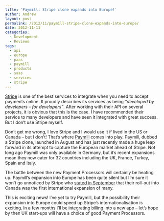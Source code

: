 ```yaml
---
title: 'Paymill: Stripe clone expands into Europe!'
author: Andrew
layout: post
permalink: /2012/11/paymill-stripe-clone-expands-into-europe/
date: 2012-11-11
categories:
  - Development
  - Reviews
tags:
  - api
  - europe
  - paas
  - paymill
  - products
  - saas
  - services
  - stripe
---
```

<a href="https://stripe.com/" target="_blank">Stripe</a> is one of the best services to integrate when you need to accept payments online. It proudly describes its services as being *&#8220;developed by developers &#8211; for developers&#8221;*. After working with their API on several projects, it is obvious that this is the case. I have recommended their service to many developers and have seen it integrated with great success. But I don&#8217;t use Stripe myself.

<!--more-->

Don&#8217;t get me wrong, I love Stripe and I would use it if lived in the US or Canada &#8211; but I don&#8217;t! That&#8217;s where <a href="http://www.paymill.com/" target="_blank">Paymill</a> comes into play. Paymill, dubbed a Stripe clone, launched in August and has just recently made a huge leap forward in its attempt to capture the European market ahead of Stripe. Not long ago Paymill was only available in Germany, but it&#8217;s recent expansions mean they now cater for 32 countries including the UK, France, Turkey, Spain and Italy.

The battle between the new Payment Processors will certainly be heating up. Paymill&#8217;s expansion into Europe has been quite silent but I&#8217;m sure it won&#8217;t go unnoticed by Stripe who <a href="http://thenextweb.com/insider/2012/09/19/stripe-kicks-international-expansion-canada-countries-way/" target="_blank">stated in September</a> that their roll-out into Canada was the first international expansion of many.

This is exciting news! I&#8217;ve yet to try Paymill, but the possibility their expansion into Europe could speed up Stripe&#8217;s internationalisation is exciting. In a few months I&#8217;ll be integrating billing into a new app &#8211; let&#8217;s hope by then UK start-ups will have a choice of good Payment Processors.
